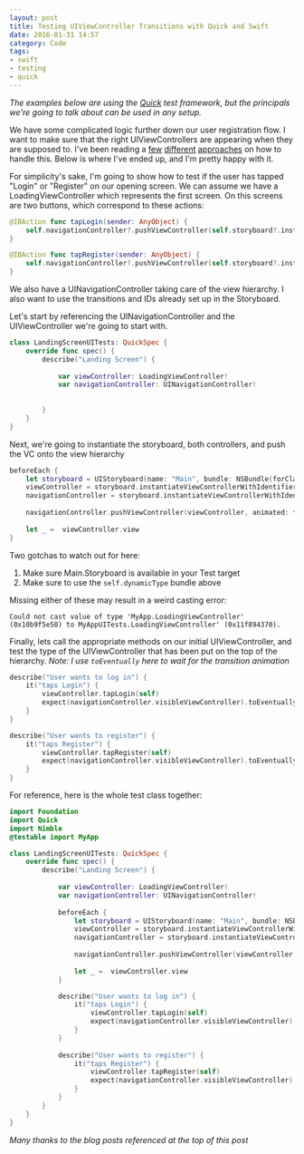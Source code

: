 ```yaml
---
layout: post
title: Testing UIViewController Transitions with Quick and Swift 
date: 2016-01-31 14:57
category: Code
tags:
- swift
- testing
- quick
---
```


*The examples below are using the [Quick](https://github.com/Quick/Quick "Quick") test framework, but the principals we're going to talk about can be used in any setup.*

We have some complicated logic further down our user registration flow. I want to make sure that the right UIViewControllers are appearing when they are supposed to. I've been reading a [few](http://swiftandpainless.com/testing-if-a-view-controller-got-pushed/ "few") [different](https://www.natashatherobot.com/ios-testing-view-controllers-swift/ "different") [approaches](http://www.iosmike.com/2014/08/unit-testing-viewcontrollers-in-swift.html "approaches") on how to handle this. Below is where I've ended up, and I'm pretty happy with it.

For simplicity's sake, I'm going to show how to test if the user has tapped "Login" or "Register" on our opening screen. We can assume we have a LoadingViewController which represents the first screen. On this screens are two buttons, which correspond to these actions:

```swift
@IBAction func tapLogin(sender: AnyObject) {
    self.navigationController?.pushViewController(self.storyboard?.instantiateViewControllerWithIdentifier("loginview") as! LoginViewController, animated: true)
}

@IBAction func tapRegister(sender: AnyObject) {
    self.navigationController?.pushViewController(self.storyboard?.instantiateViewControllerWithIdentifier("registerview") as! RegisterViewController, animated: true)
}
```

We also have a UINavigationController taking care of the view hierarchy. I also want to use the transitions and IDs already set up in the Storyboard.

Let's start by referencing the UINavigationController and the UIViewController we're going to start with.

```swift
class LandingScreenUITests: QuickSpec {
    override func spec() {
        describe("Landing Screen") {
            
            var viewController: LoadingViewController!
            var navigationController: UINavigationController!
            
            
        }
    }
}
```

Next, we're going to instantiate the storyboard, both controllers, and push the VC onto the view hierarchy

```swift
beforeEach {
    let storyboard = UIStoryboard(name: "Main", bundle: NSBundle(forClass: self.dynamicType))
    viewController = storyboard.instantiateViewControllerWithIdentifier("loadingview") as! LoadingViewController
    navigationController = storyboard.instantiateViewControllerWithIdentifier("navigationcontroller") as! UINavigationController
    
    navigationController.pushViewController(viewController, animated: false)
    
    let _ =  viewController.view
}
```

Two gotchas to watch out for here:

1. Make sure Main.Storyboard is available in your Test target
2. Make sure to use the ```self.dynamicType``` bundle above

Missing either of these may result in a weird casting error:

```
Could not cast value of type 'MyApp.LoadingViewController' (0x10b9f5e50) to MyAppUITests.LoadingViewController' (0x11f894370).
```

Finally, lets call the appropriate methods on our initial UIViewController, and test the type of the UIViewController that has been put on the top of the hierarchy. *Note: I use ```toEventually``` here to wait for the transition animation*

```swift
describe("User wants to log in") {
    it("taps Login") {
        viewController.tapLogin(self)
        expect(navigationController.visibleViewController).toEventually(beAKindOf(LoginViewController))
    }
}

describe("User wants to register") {
    it("taps Register") {
        viewController.tapRegister(self)
        expect(navigationController.visibleViewController).toEventually(beAKindOf(RegisterViewController))
    }
}
```

For reference, here is the whole test class together:

```swift
import Foundation
import Quick
import Nimble
@testable import MyApp

class LandingScreenUITests: QuickSpec {
    override func spec() {
        describe("Landing Screen") {
            
            var viewController: LoadingViewController!
            var navigationController: UINavigationController!
            
            beforeEach {
                let storyboard = UIStoryboard(name: "Main", bundle: NSBundle(forClass: self.dynamicType))
                viewController = storyboard.instantiateViewControllerWithIdentifier("loadingview") as! LoadingViewController
                navigationController = storyboard.instantiateViewControllerWithIdentifier("navigationcontroller") as! UINavigationController
                
                navigationController.pushViewController(viewController, animated: false)
                
                let _ =  viewController.view
            }

            describe("User wants to log in") {
                it("taps Login") {
                    viewController.tapLogin(self)
                    expect(navigationController.visibleViewController).toEventually(beAKindOf(LoginViewController))
                }
            }
            
            describe("User wants to register") {
                it("taps Register") {
                    viewController.tapRegister(self)
                    expect(navigationController.visibleViewController).toEventually(beAKindOf(RegisterViewController))
                }
            }
        }
    }
}
```

*Many thanks to the blog posts referenced at the top of this post*
